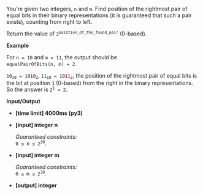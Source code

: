 <div class="markdown"><p>You're given two integers, <code>n</code> and <code>m</code>. Find position of the rightmost pair of equal bits in their binary representations (it is guaranteed that such a pair exists), counting from right to left.</p>
<p>Return the value of <code>2<sup>position_of_the_found_pair</sup></code> (0-based).</p>
<p><strong>Example</strong></p>
<p>For <code>n = 10</code> and <code>m = 11</code>, the output should be<br>
<code>equalPairOfBits(n, m) = 2</code>.</p>
<p><code>10<sub>10</sub> = 10<b><font color="red">1</font></b>0<sub>2</sub></code>, <code>11<sub>10</sub> = 10<b><font color="red">1</font></b>1<sub>2</sub></code>, the position of the rightmost pair of equal bits is the bit at position <code>1</code> (0-based) from the right in the binary representations.<br>
So the answer is <code>2<sup>1</sup> = 2</code>.</p>
<p><strong>Input/Output</strong></p>
<ul>
<li><strong>[time limit] 4000ms (py3)</strong></li>
</ul>
<ul>
<li>
<p><strong>[input] integer n</strong></p>
<p><em>Guaranteed constraints:</em><br>
<code>0 ≤ n ≤ 2<sup>30</sup></code>.</p>
</li>
</ul>
<ul>
<li>
<p><strong>[input] integer m</strong></p>
<p><em>Guaranteed constraints:</em><br>
<code>0 ≤ m ≤ 2<sup>30</sup></code>.</p>
</li>
</ul>
<ul>
<li><strong>[output] integer</strong></li>
</ul>
</div>